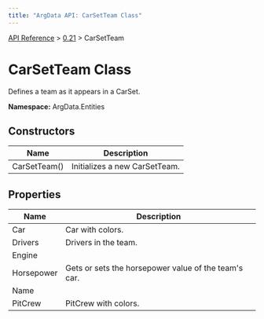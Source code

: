 ```yaml
---
title: "ArgData API: CarSetTeam Class"
---
```


[API Reference](/argdata/api/) &gt; [0.21](/argdata/api/0.21/) &gt; CarSetTeam

# CarSetTeam Class

Defines a team as it appears in a CarSet.

**Namespace:** ArgData.Entities

## Constructors

<table class="table table-bordered table-striped ">
<thead>
  <tr>
    <th>Name</th>
    <th>Description</th>
  </tr>
</thead>
<tbody>
  <tr>
    <td>CarSetTeam()</td>
    <td>Initializes a new CarSetTeam.</td>
  </tr>
</tbody>
</table>


## Properties

<table class="table table-bordered table-striped ">
<thead>
  <tr>
    <th>Name</th>
    <th>Description</th>
  </tr>
</thead>
<tbody>
  <tr>
    <td>Car</td>
    <td>Car with colors.</td>
  </tr>
  <tr>
    <td>Drivers</td>
    <td>Drivers in the team.</td>
  </tr>
  <tr>
    <td>Engine</td>
    <td></td>
  </tr>
  <tr>
    <td>Horsepower</td>
    <td>Gets or sets the horsepower value of the team's car.</td>
  </tr>
  <tr>
    <td>Name</td>
    <td></td>
  </tr>
  <tr>
    <td>PitCrew</td>
    <td>PitCrew with colors.</td>
  </tr>
</tbody>
</table>


